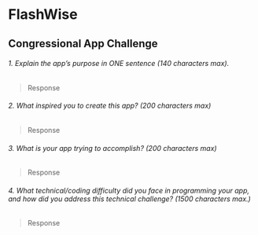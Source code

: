 # FlashWise

## Congressional App Challenge

###### 1. Explain the app’s purpose in ONE sentence (140 characters max).

> Response

###### 2. What inspired you to create this app? (200 characters max)

> Response

###### 3. What is your app trying to accomplish? (200 characters max)

> Response

###### 4. What technical/coding difficulty did you face in programming your app, and how did you address this technical challenge? (1500 characters max.) 

> Response
